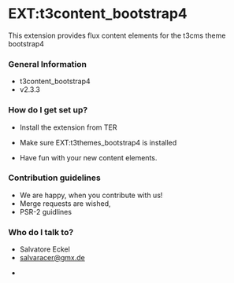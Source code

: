 # EXT:t3content_bootstrap4 #

This extension provides flux content elements for the t3cms theme bootstrap4

### General Information ###

* t3content_bootstrap4
* v2.3.3

### How do I get set up? ###

* Install the extension from TER
* Make sure EXT:t3themes_bootstrap4 is installed

* Have fun with your new content elements.

### Contribution guidelines ###

* We are happy, when you contribute with us!
* Merge requests are wished,
* PSR-2 guidlines

### Who do I talk to? ###

* Salvatore Eckel
* salvaracer@gmx.de

-